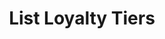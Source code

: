 ---
title: List Loyalty Tiers
type: endpoint
category: 639ba2628407100061f5faac
slug: list-loyalty-tiers
parentDoc: 639ba2658407100061f5fab6
hidden: false
order: 41
---